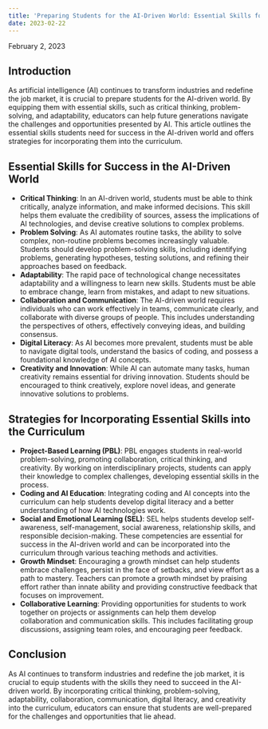 ```yaml
---
title: 'Preparing Students for the AI-Driven World: Essential Skills for Success'
date: 2023-02-22
---
```


February 2, 2023

## Introduction

As artificial intelligence (AI) continues to transform industries and redefine the job market, it is crucial to prepare students for the AI-driven world. By equipping them with essential skills, such as critical thinking, problem-solving, and adaptability, educators can help future generations navigate the challenges and opportunities presented by AI. This article outlines the essential skills students need for success in the AI-driven world and offers strategies for incorporating them into the curriculum.

## Essential Skills for Success in the AI-Driven World

- **Critical Thinking**: In an AI-driven world, students must be able to think critically, analyze information, and make informed decisions. This skill helps them evaluate the credibility of sources, assess the implications of AI technologies, and devise creative solutions to complex problems.
- **Problem Solving**: As AI automates routine tasks, the ability to solve complex, non-routine problems becomes increasingly valuable. Students should develop problem-solving skills, including identifying problems, generating hypotheses, testing solutions, and refining their approaches based on feedback.
- **Adaptability**: The rapid pace of technological change necessitates adaptability and a willingness to learn new skills. Students must be able to embrace change, learn from mistakes, and adapt to new situations.
- **Collaboration and Communication**: The AI-driven world requires individuals who can work effectively in teams, communicate clearly, and collaborate with diverse groups of people. This includes understanding the perspectives of others, effectively conveying ideas, and building consensus.
- **Digital Literacy**: As AI becomes more prevalent, students must be able to navigate digital tools, understand the basics of coding, and possess a foundational knowledge of AI concepts.
- **Creativity and Innovation**: While AI can automate many tasks, human creativity remains essential for driving innovation. Students should be encouraged to think creatively, explore novel ideas, and generate innovative solutions to problems.

## Strategies for Incorporating Essential Skills into the Curriculum

- **Project-Based Learning (PBL)**: PBL engages students in real-world problem-solving, promoting collaboration, critical thinking, and creativity. By working on interdisciplinary projects, students can apply their knowledge to complex challenges, developing essential skills in the process.
- **Coding and AI Education**: Integrating coding and AI concepts into the curriculum can help students develop digital literacy and a better understanding of how AI technologies work.
- **Social and Emotional Learning (SEL)**: SEL helps students develop self-awareness, self-management, social awareness, relationship skills, and responsible decision-making. These competencies are essential for success in the AI-driven world and can be incorporated into the curriculum through various teaching methods and activities.
- **Growth Mindset**: Encouraging a growth mindset can help students embrace challenges, persist in the face of setbacks, and view effort as a path to mastery. Teachers can promote a growth mindset by praising effort rather than innate ability and providing constructive feedback that focuses on improvement.
- **Collaborative Learning**: Providing opportunities for students to work together on projects or assignments can help them develop collaboration and communication skills. This includes facilitating group discussions, assigning team roles, and encouraging peer feedback.

## Conclusion

As AI continues to transform industries and redefine the job market, it is crucial to equip students with the skills they need to succeed in the AI-driven world. By incorporating critical thinking, problem-solving, adaptability, collaboration, communication, digital literacy, and creativity into the curriculum, educators can ensure that students are well-prepared for the challenges and opportunities that lie ahead.
